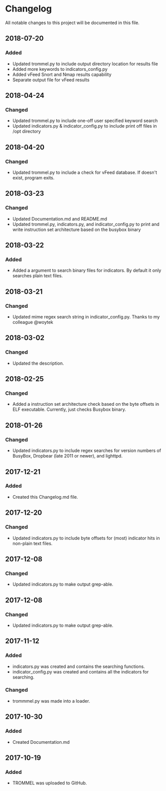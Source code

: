 # Changelog
All notable changes to this project will be documented in this file.

## 2018-07-20
### Added
- Updated trommel.py to include output directory location for results file
- Added more keywords to indicators_config.py
- Added vFeed Snort and Nmap results capability
- Separate output file for vFeed results

## 2018-04-24
### Changed
- Updated trommel.py to include one-off user specified keyword search
- Updated indicators.py & indicator_config.py to include print off files in /opt directory

## 2018-04-20
### Changed 
- Updated trommel.py to include a check for vFeed database. If doesn't exist, program exits.

## 2018-03-23
### Changed
- Updated Documentation.md and README.md
- Updated trommel.py, indicators.py, and indicator_config.py to print and write instruction set architecture based on the busybox binary

## 2018-03-22
### Added
- Added a argument to search binary files for indicators. By default it only searches plain text files.

## 2018-03-21
### Changed
- Updated mime regex search string in indicator_config.py. Thanks to my colleague @woytek

## 2018-03-02
### Changed
- Updated the description.

## 2018-02-25
### Changed
- Added a instruction set architecture check based on the byte offsets in ELF executable. Currently, just checks Busybox binary. 

## 2018-01-26
### Changed
- Updated indicators.py to include regex searches for version numbers of BusyBox, Dropbear (late 2011 or newer), and lighttpd.

## 2017-12-21
### Added
- Created this Changelog.md file. 

## 2017-12-20
### Changed
- Updated indicators.py to include byte offsets for (most) indicator hits in non-plain text files. 

## 2017-12-08
### Changed
- Updated indicators.py to make output grep-able.

## 2017-12-08
### Changed
- Updated indicators.py to make output grep-able.

## 2017-11-12
### Added
- indicators.py was created and contains the searching functions.
- indicator_config.py was created and contains all the indicators for searching.

### Changed
- trommmel.py was made into a loader.

## 2017-10-30
### Added
- Created Documentation.md

## 2017-10-19
### Added
- TROMMEL was uploaded to GitHub.

